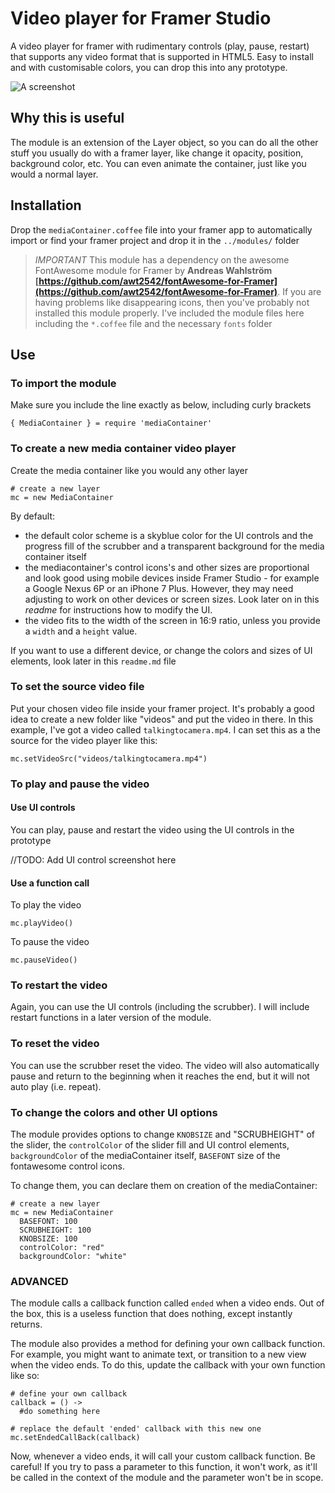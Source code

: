 # Video player for Framer Studio

A video player for framer with rudimentary controls (play, pause, restart) that supports any video format that is supported in HTML5. Easy to install and with customisable colors, you can drop this into any prototype.

![A screenshot](/framer-media-container/moduleTester_framer.png)

## Why this is useful
The module is an extension of the Layer object, so you can do all the other stuff you usually do with a framer layer, like change it opacity, position, background color, etc. You can even animate the container, just like you would a normal layer.

## Installation
Drop the ``mediaContainer.coffee`` file into your framer app to automatically import or find your framer project and drop it in the ``../modules/`` folder

> *IMPORTANT* This module has a dependency on the awesome FontAwesome module for Framer by __Andreas Wahlström [https://github.com/awt2542/fontAwesome-for-Framer](https://github.com/awt2542/fontAwesome-for-Framer)__. If you are having problems like disappearing icons, then you've probably not installed this module properly. I've included the module files here including the ``*.coffee`` file and the necessary ``fonts`` folder

## Use

### To import the module
Make sure you include the line exactly as below, including curly brackets
````
{ MediaContainer } = require 'mediaContainer'
````

### To create a new media container video player
Create the media container like you would any other layer
````
# create a new layer
mc = new MediaContainer
````

By default:
- the default color scheme is a skyblue color for the UI controls and the progress fill of the scrubber and a transparent background for the media container itself
- the mediacontainer's control icons's and other sizes are proportional and look good using mobile devices inside Framer Studio - for example a Google Nexus 6P or an iPhone 7 Plus. However, they may need adjusting to work on other devices or screen sizes. Look later on in this _readme_ for instructions how to modify the UI.
- the video fits to the width of the screen in 16:9 ratio, unless you provide a ``width`` and a ``height`` value.

If you want to use a different device, or change the colors and sizes of UI elements, look later in this ``readme.md`` file

### To set the source video file 
Put your chosen video file inside your framer project. It's probably a good idea to create a new folder like "videos" and put the video in there. In this example, I've got a video called ``talkingtocamera.mp4``. I can set this as a the source for the video player like this:
````
mc.setVideoSrc("videos/talkingtocamera.mp4")
````

### To play and pause the video
#### Use UI controls
You can play, pause and restart the video using the UI controls in the prototype

//TODO: Add UI control screenshot here
#### Use a function call
To play the video
````
mc.playVideo()
````
To pause the video
````
mc.pauseVideo()
````

### To restart the video
Again, you can use the UI controls (including the scrubber). I will include restart functions in a later version of the module. 

### To reset the video
You can use the scrubber reset the video. The video will also automatically pause and return to the beginning when it reaches the end, but it will not auto play (i.e. repeat).

### To change the colors and other UI options
The module provides options to change ``KNOBSIZE`` and "SCRUBHEIGHT" of the slider, the ``controlColor`` of the slider fill and UI control elements, ``backgroundColor`` of the mediaContainer itself, ``BASEFONT`` size of the fontawesome control icons.

To change them, you can declare them on creation of the mediaContainer:
````
# create a new layer
mc = new MediaContainer
  BASEFONT: 100
  SCRUBHEIGHT: 100
  KNOBSIZE: 100
  controlColor: "red"
  backgroundColor: "white"
````

### ADVANCED 
The module calls a callback function called ``ended`` when a video ends. Out of the box, this is a useless function that does nothing, except instantly returns.

The module also provides a method for defining your own callback function. For example, you might want to animate text, or transition to a new view when the video ends. To do this, update the callback with your own function like so:

````
# define your own callback
callback = () ->
  #do something here

# replace the default 'ended' callback with this new one
mc.setEndedCallBack(callback)
````
Now, whenever a video ends, it will call your custom callback function. Be careful! If you try to pass a parameter to this function, it won't work, as it'll be called in the context of the module and the parameter won't be in scope.




